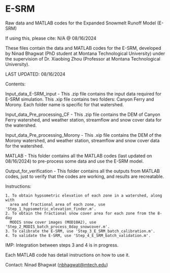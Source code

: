 # E-SRM
Raw data and MATLAB codes for the Expanded Snowmelt Runoff Model (E-SRM)

If using this, please cite: N/A @ 08/16/2024

These files contain the data and MATLAB codes for the E-SRM,
  developed by Ninad Bhagwat (PhD student at Montana Technological University)
  under the supervision of Dr. Xiaobing Zhou (Professor at Montana Technological University).
  
  LAST UPDATED: 08/16/2024

Contents:

  Input_data_E-SRM_input - This .zip file contains the input data required for E-SRM simulation.
  This .xip file contains two folders: Canyon Ferry and Morony. Each folder name is specific for that watershed.

  Input_data_Pre_processing_CF - This .zip file contains the DEM of Canyon Ferry watershed, and weather station,
  streamflow and snow cover data for the watershed.

  Input_data_Pre_processing_Morony - This .xip file contains the DEM of the Morony watershed, and weather station,
  streamflow and snow cover data for the watershed.

  MATLAB - This folder contains all the MATLAB codes (last updated on 08/16/2024) to pre-process
    some data and use the E-SRM model.

  Output_for_verification - This folder contains all the outputs from MATLAB codes, just to
    verify that the codes are working, and results are recreatable.

Instructions:

	1. To obtain hypsometric elevation of each zone in a watershed, along with 
	  area and fractional area of each zone, use 'Step_1_hypsometric_elevation_finder.m'.
	2. To obtain the fractional snow cover area for each zone from the 8-day
	  MODIS snow cover images (MOD10A2), use 'Step_2_MODIS_batch_process_8day_snowcover.m'.
	3. To calibrate the E-SRM, use 'Step_3_E_SRM_batch_calibration.m'.
	4. To validate the E-SRM, use 'Step_4_E_SRM_batch_validation.m'.

IMP: Integration between steps 3 and 4 is in progress.

Each MATLAB code has detail instructions on how to use it.

Contact: Ninad Bhagwat (nbhagwat@mtech.edu)
